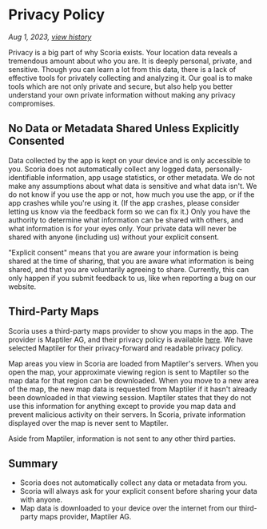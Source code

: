 # Privacy Policy

*Aug 1, 2023, [view
history](https://github.com/scoria-team/docs/commits/main/privacy_policy.md)*

Privacy is a big part of why Scoria exists. Your location data reveals a
tremendous amount about who you are. It is deeply personal, private, and
sensitive. Though you can learn a lot from this data, there is a lack of
effective tools for privately collecting and analyzing it. Our goal is to make
tools which are not only private and secure, but also help you better understand
your own private information without making any privacy compromises.

## No Data or Metadata Shared Unless Explicitly Consented

Data collected by the app is kept on your device and is only accessible to you.
Scoria does not automatically collect any logged data, personally-identifiable
information, app usage statistics, or other metadata. We do not make any
assumptions about what data is sensitive and what data isn't. We do not know if
you use the app or not, how much you use the app, or if the app crashes while
you're using it. (If the app crashes, please consider letting us know via the
feedback form so we can fix it.) Only you have the authority to determine what
information can be shared with others, and what information is for your eyes
only. Your private data will never be shared with anyone (including us) without
your explicit consent.

"Explicit consent" means that you are aware your information is being shared at
the time of sharing, that you are aware what information is being shared, and
that you are voluntarily agreeing to share. Currently, this can only happen if
you submit feedback to us, like when reporting a bug on our website.

## Third-Party Maps

Scoria uses a third-party maps provider to show you maps in the app. The
provider is Maptiler AG, and their privacy policy is available
[here](https://www.maptiler.com/privacy-policy/). We have selected Maptiler for
their privacy-forward and readable privacy policy.

Map areas you view in Scoria are loaded from Maptiler's servers. When you open
the map, your approximate viewing region is sent to Maptiler so the map data for
that region can be downloaded. When you move to a new area of the map, the new
map data is requested from Maptiler if it hasn't already been downloaded in that
viewing session. Maptiler states that they do not use this information for
anything except to provide you map data and prevent malicious activity on their
servers. In Scoria, private information displayed over the map is never sent to
Maptiler.

Aside from Maptiler, information is not sent to any other third parties.

## Summary

- Scoria does not automatically collect any data or metadata from you.
- Scoria will always ask for your explicit consent before sharing your data with
  anyone.
- Map data is downloaded to your device over the internet from our third-party
  maps provider, Maptiler AG.

